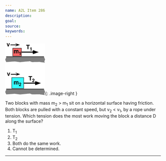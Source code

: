 ```yaml
---
name: A2L Item 286
description: 
goal: 
source: 
keywords: 
---
```


![Item286_fig1.gif](../images/Item286_fig1.gif){: .image-right } 

Two blocks with mass m<sub>2</sub> > m<sub>1</sub> sit on a horizontal
surface having friction. Both blocks are pulled with a constant speed,
but v<sub>2</sub> < v<sub>1</sub>, by a rope under tension.  Which
tension does the most work moving the block a distance D along the
surface?

1. T<sub>1</sub>
2. T<sub>2</sub>
3. Both do the same work.
4. Cannot be determined.

<hr/>


